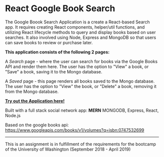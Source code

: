 # React Google Book Search


The Google Boook Search Application is a create a React-based Search app. It requires creating React components, helper/util functions, and utilizing React lifecycle methods to query and display books based on user searches. It also involved using Node, Express and MongoDB so that users can save books to review or purchase later.

**This application consists of the following 2 pages:**

A *Search* page - where the user can search for books via the Google Books API and render them here. The user has the option to "View" a book, or "Save" a book, saving it to the Mongo database.

A *Saved* page - this page renders all books saved to the Mongo database. The user has the option to "View" the book, or "Delete" a book, removing it from the Mongo database.

[**Try out the Application here!**](https://heidijvr-books-search.herokuapp.com/ "Heroku Homepage")

Built with a full stack social network app: **MERN**
MONGODB, Express, React, Node.js


Based on the google books api: https://www.googleapis.com/books/v1/volumes?q=isbn:0747532699

---

This is an assignment is in fulfillment of the requirements for the bootcamp of the University of Washington (September 2018 - April 2019)
